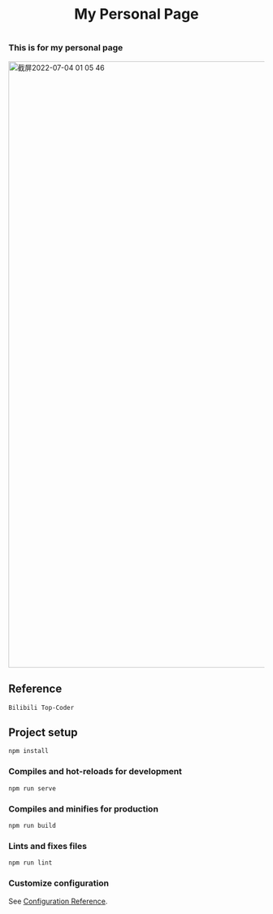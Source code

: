 <h1 align="center">My Personal Page<h1/>

### This is for my personal page 

<img width="1193" alt="截屏2022-07-04 01 05 46" src="https://user-images.githubusercontent.com/68329670/177060209-b6797606-05fb-41cb-96b2-c37ffbfb9342.png">

## Reference
```
Bilibili Top-Coder
```

## Project setup
```
npm install
```

### Compiles and hot-reloads for development
```
npm run serve
```

### Compiles and minifies for production
```
npm run build
```

### Lints and fixes files
```
npm run lint
```

### Customize configuration
See [Configuration Reference](https://cli.vuejs.org/config/).
